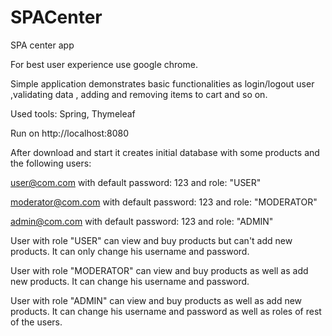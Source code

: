 # SPACenter
SPA center app

For best user experience use google chrome.

Simple application demonstrates basic functionalities as login/logout user ,validating data , adding and removing items to cart and so on.

Used tools: Spring, Thymeleaf

Run on http://localhost:8080

After download and start it creates initial database with some products and the following users:

user@com.com with default password: 123 and role: "USER"

moderator@com.com with default password: 123 and role: "MODERATOR"

admin@com.com with default password: 123 and role: "ADMIN"

User with role "USER" can view and buy products but can't add new products. It can only change his username and password.

User with role "MODERATOR" can view and buy products as well as add new products. It can change his username and password.

User with role "ADMIN" can view and buy products as well as add new products. It can change his username and password as well as roles of rest of the users.
